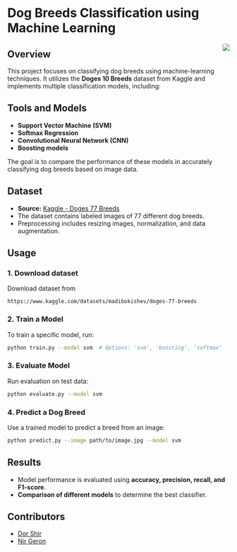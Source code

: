 # Dog Breeds Classification using Machine Learning
<p align="center">
  <img src="https://github.com/user-attachments/assets/9aa6ca8c-ffd5-42f4-b765-33dc5839729d"align="right">
</p>

## Overview
This project focuses on classifying dog breeds using machine-learning techniques. It utilizes the **Doges 10 Breeds** dataset from Kaggle and implements multiple classification models, including:

## Tools and Models
- **Support Vector Machine (SVM)**
- **Softmax Regression**
- **Convolutional Neural Network (CNN)**
- **Boosting models**

The goal is to compare the performance of these models in accurately classifying dog breeds based on image data.

## Dataset
- **Source:** [Kaggle - Doges 77 Breeds](https://www.kaggle.com/datasets/madibokishev/doges-77-breeds)
- The dataset contains labeled images of 77 different dog breeds.
- Preprocessing includes resizing images, normalization, and data augmentation.


## Usage
### 1. Download dataset
Download dataset from 
```
https://www.kaggle.com/datasets/madibokishev/doges-77-breeds
```
### 2. Train a Model
To train a specific model, run:
```bash
python train.py --model svm  # Options: 'svm', 'boosting', 'softmax'
```

### 3. Evaluate Model
Run evaluation on test data:
```bash
python evaluate.py --model svm
```

### 4. Predict a Dog Breed
Use a trained model to predict a breed from an image:
```bash
python predict.py --image path/to/image.jpg --model svm
```

## Results
- Model performance is evaluated using **accuracy, precision, recall, and F1-score**.
- **Comparison of different models** to determine the best classifier.


## Contributors
- [Dor Shir](https://github.com/Dorshir)
- [Nir Geron](https://github.com/NirGeron)
